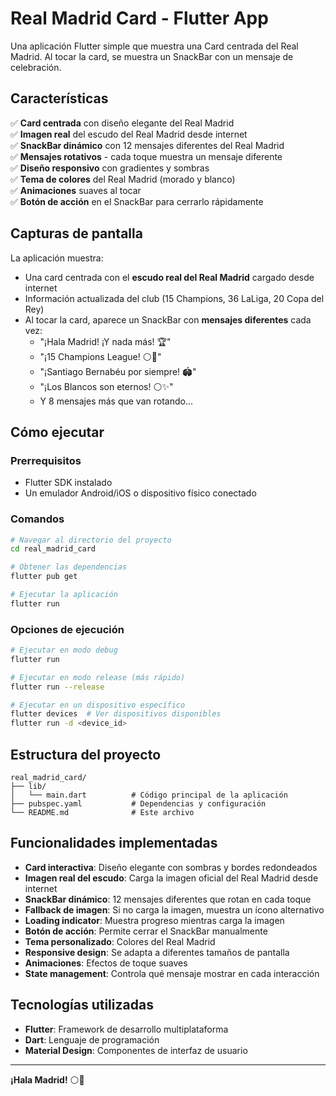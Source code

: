 # Real Madrid Card - Flutter App

Una aplicación Flutter simple que muestra una Card centrada del Real Madrid. Al tocar la card, se muestra un SnackBar con un mensaje de celebración.

## Características

✅ **Card centrada** con diseño elegante del Real Madrid  
✅ **Imagen real** del escudo del Real Madrid desde internet  
✅ **SnackBar dinámico** con 12 mensajes diferentes del Real Madrid  
✅ **Mensajes rotativos** - cada toque muestra un mensaje diferente  
✅ **Diseño responsivo** con gradientes y sombras  
✅ **Tema de colores** del Real Madrid (morado y blanco)  
✅ **Animaciones** suaves al tocar  
✅ **Botón de acción** en el SnackBar para cerrarlo rápidamente  

## Capturas de pantalla

La aplicación muestra:
- Una card centrada con el **escudo real del Real Madrid** cargado desde internet
- Información actualizada del club (15 Champions, 36 LaLiga, 20 Copa del Rey)
- Al tocar la card, aparece un SnackBar con **mensajes diferentes** cada vez:
  - "¡Hala Madrid! ¡Y nada más! 🏆"
  - "¡15 Champions League! ⚪👑"
  - "¡Santiago Bernabéu por siempre! 🏟️"
  - "¡Los Blancos son eternos! ⚪✨"
  - Y 8 mensajes más que van rotando...

## Cómo ejecutar

### Prerrequisitos

- Flutter SDK instalado
- Un emulador Android/iOS o dispositivo físico conectado

### Comandos

```bash
# Navegar al directorio del proyecto
cd real_madrid_card

# Obtener las dependencias
flutter pub get

# Ejecutar la aplicación
flutter run
```

### Opciones de ejecución

```bash
# Ejecutar en modo debug
flutter run

# Ejecutar en modo release (más rápido)
flutter run --release

# Ejecutar en un dispositivo específico
flutter devices  # Ver dispositivos disponibles
flutter run -d <device_id>
```

## Estructura del proyecto

```
real_madrid_card/
├── lib/
│   └── main.dart          # Código principal de la aplicación
├── pubspec.yaml           # Dependencias y configuración
└── README.md              # Este archivo
```

## Funcionalidades implementadas

- **Card interactiva**: Diseño elegante con sombras y bordes redondeados
- **Imagen real del escudo**: Carga la imagen oficial del Real Madrid desde internet
- **SnackBar dinámico**: 12 mensajes diferentes que rotan en cada toque
- **Fallback de imagen**: Si no carga la imagen, muestra un ícono alternativo
- **Loading indicator**: Muestra progreso mientras carga la imagen
- **Botón de acción**: Permite cerrar el SnackBar manualmente
- **Tema personalizado**: Colores del Real Madrid
- **Responsive design**: Se adapta a diferentes tamaños de pantalla
- **Animaciones**: Efectos de toque suaves
- **State management**: Controla qué mensaje mostrar en cada interacción

## Tecnologías utilizadas

- **Flutter**: Framework de desarrollo multiplataforma
- **Dart**: Lenguaje de programación
- **Material Design**: Componentes de interfaz de usuario

---

**¡Hala Madrid!** ⚪👑
